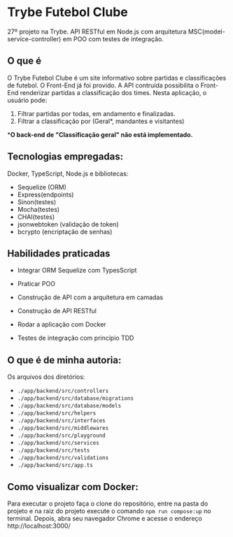# Trybe Futebol Clube
27º projeto na Trybe. API RESTful em Node.js com arquitetura MSC(model-service-controller) em POO com testes de integração.

## O que é

O Trybe Futebol Clube é um site informativo sobre partidas e classificações de futebol. O Front-End já foi provido. A API contruída possibilita o Front-End renderizar  partidas a classificação dos times. Nesta aplicação, o usuário pode:

1. Filtrar partidas por todas, em andamento e finalizadas.
2. Filtrar a classificação por (Geral*, mandantes e visitantes)

*__O back-end de "Classificação geral" não está implementado.__


## Tecnologias empregadas:

Docker, TypeScript, Node.js e bibliotecas:
* Sequelize (ORM)
* Express(endpoints)
* Sinon(testes)
* Mocha(testes)
* CHAI(testes)
* jsonwebtoken (validação de token)
* bcrypto (encriptação de senhas)


## Habilidades praticadas

  * Integrar ORM Sequelize com TypesScript

  * Praticar POO

  * Construção de API com a arquitetura em camadas  

  * Construção de API RESTful

  * Rodar a aplicação com Docker

  * Testes de integração com princípio TDD

## O que é de minha autoria:

Os arquivos dos diretórios: 
* `./app/backend/src/controllers`
* `./app/backend/src/database/migrations`
* `./app/backend/src/database/models`
* `./app/backend/src/helpers`
* `./app/backend/src/interfaces`
* `./app/backend/src/middlewares`
* `./app/backend/src/playground`
* `./app/backend/src/services`
* `./app/backend/src/tests`
* `./app/backend/src/validations`
* `./app/backend/src/app.ts`

## Como visualizar com Docker:

Para executar o projeto faça o clone do repositório, entre na pasta do projeto e na raiz do projeto execute o comando `npm run compose:up` no terminal. 
Depois, abra seu navegador Chrome e acesse o endereço http://localhost:3000/

